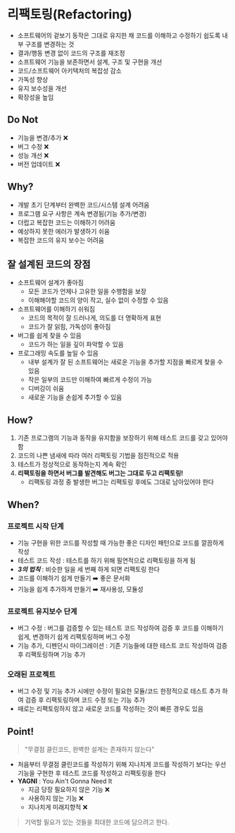 # 리팩토링(Refactoring)

- 소프트웨어의 겉보기 동작은 그대로 유지한 채 코드를 이해하고 수정하기 쉽도록 내부 구조를 변경하는 것
- 결과/행동 변경 없이 코드의 구조를 재조정
- 소프트웨어 기능을 보존하면서 설계, 구조 및 구현을 개선
- 코드/소프트웨어 아키텍처의 복잡성 감소
- 가독성 향상
- 유지 보수성을 개선
- 확장성을 높임

## Do Not

- 기능을 변경/추가 ❌
- 버그 수정 ❌
- 성능 개선 ❌
- 버전 업데이트 ❌

## Why?

- 개발 초기 단계부터 완벽한 코드/시스템 설계 어려움
- 프로그램 요구 사항은 계속 변경됨(기능 추가/변경)
- 더럽고 복잡한 코드는 이해하기 어려움
- 예상하지 못한 에러가 발생하기 쉬움
- 복잡한 코드의 유지 보수는 어려움

## 잘 설계된 코드의 장점

- 소프트웨어 설계가 좋아짐
  - 모든 코드가 언제나 고유한 일을 수행함을 보장
  - 이해해야할 코드의 양이 작고, 실수 없이 수정할 수 있음
- 소프트웨어를 이해하기 쉬워짐
  - 코드의 목적이 잘 드러나게, 의도를 더 명확하게 표현
  - 코드가 잘 읽힘, 가독성이 좋아짐
- 버그를 쉽게 찾을 수 있음
  - 코드가 하는 일을 깊이 파악할 수 있음
- 프로그래밍 속도를 높일 수 있음
  - 내부 설계가 잘 된 소프트웨어는 새로운 기능을 추가할 지점을 빠르게 찾을 수 있음
  - 작은 일부의 코드만 이해하여 빠르게 수정이 가능
  - 디버깅이 쉬움
  - 새로운 기능을 손쉽게 추가할 수 있음

## How?

1. 기존 프로그램의 기능과 동작을 유지함을 보장하기 위해 테스트 코드를 갖고 있어야 함
2. 코드의 나쁜 냄새에 따라 여러 리팩토링 기법을 점진적으로 적용
3. 테스트가 정상적으로 동작하는지 계속 확인
4. **리팩토링을 하면서 버그를 발견해도 버그는 그대로 두고 리팩토링!**
   - 리팩토링 과정 중 발생한 버그는 리팩토링 후에도 그대로 남아있어야 한다

## When?

### 프로젝트 시작 단계

- 기능 구현을 위한 코드를 작성할 때 가능한 좋은 디자인 패턴으로 코드를 깔끔하게 작성
- 테스트 코드 작성 : 테스트를 하기 위해 필연적으로 리팩토링을 하게 됨
- **_3의 법칙_** : 비슷한 일을 세 번째 하게 되면 리팩토링 한다
- 코드를 이해하기 쉽게 만들기 ➡️ 좋은 문서화
- 기능을 쉽게 추가하게 만들기 ➡️ 재사용성, 모듈성

### 프로젝트 유지보수 단계

- 버그 수정 : 버그를 검증할 수 있는 테스트 코드 작성하여 검증 후 코드를 이해하기 쉽게, 변경하기 쉽게 리팩토링하며 버그 수정
- 기능 추가, 디펜던시 마이그레이션 : 기존 기능들에 대한 테스트 코드 작성하여 검증 후 리팩토링하며 기능 추가

### 오래된 프로젝트

- 버그 수정 및 기능 추가 시에만 수정이 필요한 모듈/코드 한정적으로 테스트 추가 하여 검증 후 리팩토링하며 코드 수정 또는 기능 추가
- 때로는 리팩토링하지 않고 새로운 코드를 작성하는 것이 빠른 경우도 있음

## Point!

> "무결점 클린코드, 완벽한 설계는 존재하지 않는다"

- 처음부터 무결점 클린코드를 작성하기 위해 지나치게 코드를 작성하기 보다는 우선 기능을 구현한 후 테스트 코드를 작성하고 리팩토링을 한다
- **YAGNI** : You Ain't Gonna Need It
  - 지금 당장 필요하지 않은 기능 ❌
  - 사용하지 않는 기능 ❌
  - 지나치게 미래지향적 ❌

> 기억할 필요가 있는 것들을 최대한 코드에 담으려고 한다.
